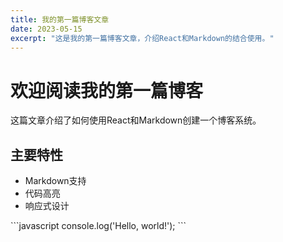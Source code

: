 ```yaml
---
title: 我的第一篇博客文章
date: 2023-05-15
excerpt: "这是我的第一篇博客文章，介绍React和Markdown的结合使用。"
---
```


# 欢迎阅读我的第一篇博客

这篇文章介绍了如何使用React和Markdown创建一个博客系统。

## 主要特性

- Markdown支持
- 代码高亮
- 响应式设计

\`\`\`javascript
console.log('Hello, world!');
\`\`\`